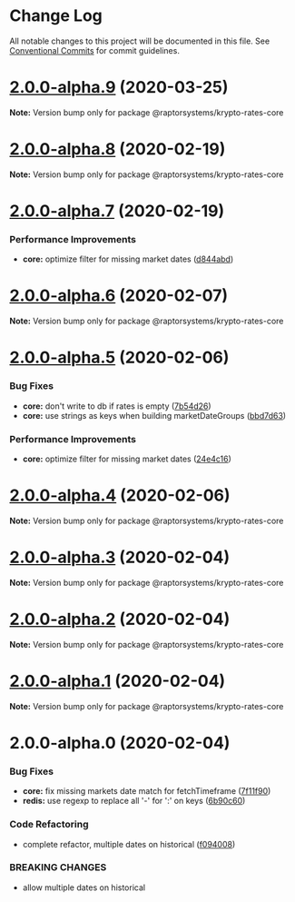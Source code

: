 # Change Log

All notable changes to this project will be documented in this file.
See [Conventional Commits](https://conventionalcommits.org) for commit guidelines.

# [2.0.0-alpha.9](https://github.com/raptorsystems/krypto-rates/compare/@raptorsystems/krypto-rates-core@2.0.0-alpha.8...@raptorsystems/krypto-rates-core@2.0.0-alpha.9) (2020-03-25)

**Note:** Version bump only for package @raptorsystems/krypto-rates-core





# [2.0.0-alpha.8](https://github.com/raptorsystems/krypto-rates/compare/@raptorsystems/krypto-rates-core@2.0.0-alpha.7...@raptorsystems/krypto-rates-core@2.0.0-alpha.8) (2020-02-19)

**Note:** Version bump only for package @raptorsystems/krypto-rates-core





# [2.0.0-alpha.7](https://github.com/raptorsystems/krypto-rates/compare/@raptorsystems/krypto-rates-core@2.0.0-alpha.6...@raptorsystems/krypto-rates-core@2.0.0-alpha.7) (2020-02-19)


### Performance Improvements

* **core:** optimize filter for missing market dates ([d844abd](https://github.com/raptorsystems/krypto-rates/commit/d844abdae28ae6134809f05af672009905b6a5b8))





# [2.0.0-alpha.6](https://github.com/raptorsystems/krypto-rates/compare/@raptorsystems/krypto-rates-core@2.0.0-alpha.5...@raptorsystems/krypto-rates-core@2.0.0-alpha.6) (2020-02-07)

**Note:** Version bump only for package @raptorsystems/krypto-rates-core





# [2.0.0-alpha.5](https://github.com/raptorsystems/krypto-rates/compare/@raptorsystems/krypto-rates-core@2.0.0-alpha.4...@raptorsystems/krypto-rates-core@2.0.0-alpha.5) (2020-02-06)


### Bug Fixes

* **core:** don't write to db if rates is empty ([7b54d26](https://github.com/raptorsystems/krypto-rates/commit/7b54d260a544c6993be6ea9e4b79f8717c01767c))
* **core:** use strings as keys when building marketDateGroups ([bbd7d63](https://github.com/raptorsystems/krypto-rates/commit/bbd7d633b75ede182ef226381686d60c5311ee9c))


### Performance Improvements

* **core:** optimize filter for missing market dates ([24e4c16](https://github.com/raptorsystems/krypto-rates/commit/24e4c16a962550de5b02debfa0ec8216c44f2488))





# [2.0.0-alpha.4](https://github.com/raptorsystems/krypto-rates/compare/@raptorsystems/krypto-rates-core@2.0.0-alpha.3...@raptorsystems/krypto-rates-core@2.0.0-alpha.4) (2020-02-06)

**Note:** Version bump only for package @raptorsystems/krypto-rates-core





# [2.0.0-alpha.3](https://github.com/raptorsystems/krypto-rates/compare/@raptorsystems/krypto-rates-core@2.0.0-alpha.2...@raptorsystems/krypto-rates-core@2.0.0-alpha.3) (2020-02-04)

**Note:** Version bump only for package @raptorsystems/krypto-rates-core





# [2.0.0-alpha.2](https://github.com/raptorsystems/krypto-rates/compare/@raptorsystems/krypto-rates-core@2.0.0-alpha.1...@raptorsystems/krypto-rates-core@2.0.0-alpha.2) (2020-02-04)

**Note:** Version bump only for package @raptorsystems/krypto-rates-core





# [2.0.0-alpha.1](https://github.com/raptorsystems/krypto-rates/compare/@raptorsystems/krypto-rates-core@2.0.0-alpha.0...@raptorsystems/krypto-rates-core@2.0.0-alpha.1) (2020-02-04)

**Note:** Version bump only for package @raptorsystems/krypto-rates-core





# 2.0.0-alpha.0 (2020-02-04)


### Bug Fixes

* **core:** fix missing markets date match for fetchTimeframe ([7f11f90](https://github.com/raptorsystems/krypto-rates/commit/7f11f901f8b83240a2c50ffbec9c93193d3a3f4c))
* **redis:** use regexp to replace all '-' for ':' on keys ([6b90c60](https://github.com/raptorsystems/krypto-rates/commit/6b90c6082820f952d5ac5161ad5dbe6053baae0a))


### Code Refactoring

* complete refactor, multiple dates on historical ([f094008](https://github.com/raptorsystems/krypto-rates/commit/f0940080bb43b12dde2f3795a0623179a59ee29e))


### BREAKING CHANGES

* allow multiple dates on historical
